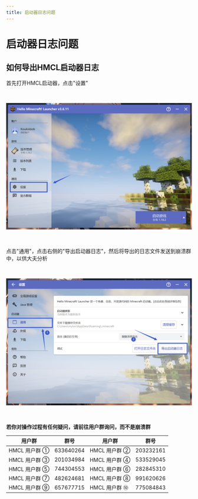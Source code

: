 ```yaml
---
title: 启动器日志问题
---
```


# 启动器日志问题

## 如何导出HMCL启动器日志

首先打开HMCL启动器，点击"设置"

<br>

![示例](hmcl/5.png)

<br>

点击"通用"，点击右侧的"导出启动器日志"，然后将导出的日志文件发送到崩溃群中，以供大夫分析

<br>

![示例](launcher/1.png)

<br>

**若你对操作过程有任何疑问，请前往用户群询问，而不是崩溃群**

| 用户群       | 群号       | 用户群       | 群号       |
| ------------ | ---------- | ------------ | ---------- |
| HMCL 用户群 ① | 633640264  | HMCL 用户群 ② | 203232161  |
| HMCL 用户群 ③ | 201034984  | HMCL 用户群 ④ | 533529045  |
| HMCL 用户群 ⑤ | 744304553  | HMCL 用户群 ⑥ | 282845310  |
| HMCL 用户群 ⑦ | 482624681  | HMCL 用户群 ⑧ | 991620626  |
| HMCL 用户群 ⑨ | 657677715  | HMCL 用户群 ⑩ | 775084843  |